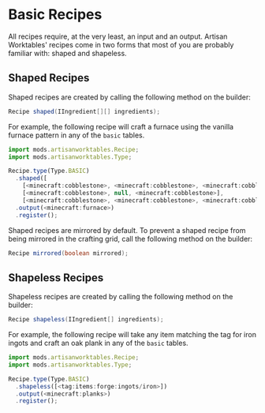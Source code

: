 # Basic Recipes

All recipes require, at the very least, an input and an output. Artisan Worktables' recipes come in two forms that most of you are probably familiar with: shaped and shapeless.

## Shaped Recipes

Shaped recipes are created by calling the following method on the builder:

```java
Recipe shaped(IIngredient[][] ingredients);
```

For example, the following recipe will craft a furnace using the vanilla furnace pattern in any of the `basic` tables.

```js
import mods.artisanworktables.Recipe;
import mods.artisanworktables.Type;

Recipe.type(Type.BASIC)
  .shaped([
    [<minecraft:cobblestone>, <minecraft:cobblestone>, <minecraft:cobblestone>],
    [<minecraft:cobblestone>, null, <minecraft:cobblestone>],
    [<minecraft:cobblestone>, <minecraft:cobblestone>, <minecraft:cobblestone>]])
  .output(<minecraft:furnace>)
  .register();
```

Shaped recipes are mirrored by default. To prevent a shaped recipe from being mirrored in the crafting grid, call the following method on the builder:

```java
Recipe mirrored(boolean mirrored);
```

## Shapeless Recipes

Shapeless recipes are created by calling the following method on the builder:

```java
Recipe shapeless(IIngredient[] ingredients);
```

For example, the following recipe will take any item matching the tag for iron ingots and craft an oak plank in any of the `basic` tables.

```js
import mods.artisanworktables.Recipe;
import mods.artisanworktables.Type;

Recipe.type(Type.BASIC)
  .shapeless([<tag:items:forge:ingots/iron>])
  .output(<minecraft:planks>)
  .register();
```